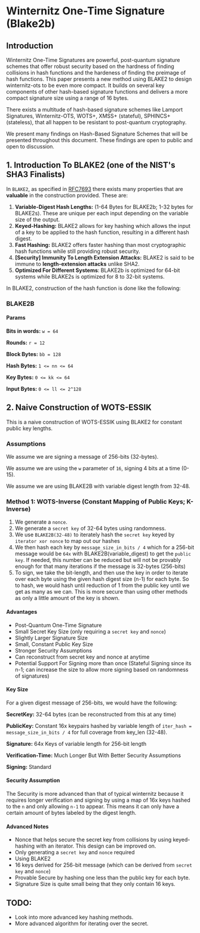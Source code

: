 # Winternitz One-Time Signature (Blake2b)

## Introduction

Winternitz One-Time Signatures are powerful, post-quantum signature schemes that offer robust security based on the hardness of finding collisions in hash functions and the hardeness of finding the preimage of hash functions. This paper presents a new method using BLAKE2 to design winternitz-ots to be even more compact. It builds on several key components of other hash-based signature functions and delivers a more compact signature size using a range of 16 bytes.

There exists a multitude of hash-based signature schemes like Lamport Signatures, Winternitz-OTS, WOTS+, XMSS+ (stateful), SPHINCS+ (stateless), that all happen to be resistant to post-quantum cryptography.

We present many findings on Hash-Based Signature Schemes that will be presented throughout this document. These findings are open to public and open to discussion.


## 1. Introduction To BLAKE2 (one of the NIST's SHA3 Finalists)

In `BLAKE2`, as specified in [RFC7693](https://datatracker.ietf.org/doc/html/rfc7693) there exists many properties that are **valuable** in the construction provided. These are:

1. **Variable-Digest Hash Lengths:** (1-64 Bytes for BLAKE2b; 1-32 bytes for BLAKE2s). These are unique per each input depending on the variable size of the output.
2. **Keyed-Hashing:** BLAKE2 allows for key hashing which allows the input of a key to be applied to the hash function, resulting in a different hash digest.
3. **Fast Hashing:** BLAKE2 offers faster hashing than most cryptographic hash functions while still providing robust security.
4. **[Security] Immunity To Length Extension Attacks:** BLAKE2 is said to be immune to **length-extension attacks** unlike SHA2.
5. **Optimized For Different Systems**: BLAKE2b is optimized for 64-bit systems while BLAKE2s is optimized for 8 to 32-bit systems.

In BLAKE2, construction of the hash function is done like the following:

### BLAKE2B

#### Params

**Bits in words:** `w = 64`

**Rounds:** `r = 12`

**Block Bytes:** `bb = 128`

**Hash Bytes:** `1 <= nn <= 64`

**Key Bytes:** `0 <= kk <= 64`

**Input Bytes:** `0 <= ll <= 2^128`

## 2. Naive Construction of WOTS-ESSIK

This is a naive construction of WOTS-ESSIK using BLAKE2 for constant public key lengths.

### Assumptions

We assume we are signing a message of 256-bits (32-bytes).

We assume we are using the `w` parameter of `16`, signing 4 bits at a time (0-15).

We assume we are using BLAKE2B with variable digest length from 32-48.

### Method 1: WOTS-Inverse (Constant Mapping of Public Keys; K-Inverse)

1. We generate a `nonce`.
2. We generate a `secret key` of 32-64 bytes using randomness.
3. We use `BLAKE2B(32-48)` to iterately hash the `secret key` keyed by `iterator xor nonce` to map out our hashes
4. We then hash each key by `message_size_in_bits / 4` which for a 256-bit message would be `64x` with BLAKE2B(variable_digest) to get the `public key`. If needed, this number can be reduced but will not be provably enough for that many iterations if the message is 32-bytes (256-bits)
5. To sign, we take the bit-length, and then use the key in order to iterate over each byte using the given hash digest size (n-1) for each byte. So to hash, we would hash until reduction of 1 from the public key until we get as many as we can. This is more secure than using other methods as only a little amount of the key is shown.

#### Advantages
- Post-Quantum One-Time Signature
- Small Secret Key Size (only requiring a `secret key` and `nonce`)
- Slightly Larger Signature Size
- Small, Constant Public Key Size
- Stronger Security Assumptions
- Can reconstruct from secret key and nonce at anytime
- Potential Support For Signing more than once (Stateful Signing since its n-1; can increase the size to allow more signing based on randomness of signatures)

#### Key Size

For a given digest message of 256-bits, we would have the following:

**SecretKey:** 32-64 bytes (can be reconstructed from this at any time)

**PublicKey:** Constant 16x keypairs hashed by variable length of `iter_hash = message_size_in_bits / 4` for full coverage from key_len (32-48).

**Signature:** 64x Keys of variable length for 256-bit length

**Verification-Time:** Much Longer But With Better Security Assumptions

**Signing:** Standard

#### Security Assumption

The Security is more advanced than that of typical winternitz because it requires longer verification and signing by using a map of 16x keys hashed to the `n` and only allowing `n-1` to appear. This means it can only have a certain amount of bytes labeled by the digest length.

#### Advanced Notes
- Nonce that helps secure the secret key from collisions by using keyed-hashing with an iterator. This design can be improved on.
- Only generating a `secret key` and `nonce` required
- Using BLAKE2
- 16 keys derived for 256-bit message (which can be derived from `secret key` and `nonce`)
- Provable Secure by hashing one less than the public key for each byte.
- Signature Size is quite small being that they only contain 16 keys.

## TODO:

- Look into more advanced key hashing methods.
- More advanced algorithm for iterating over the secret.
